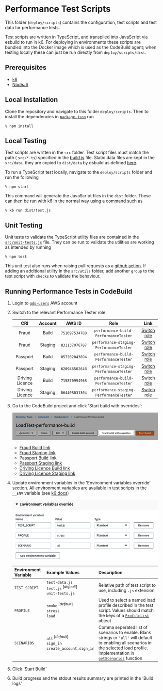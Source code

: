 # Performance Test Scripts

This folder (`deploy/scripts`) contains the configuration, test scripts and test data for performance tests.

Test scripts are written in TypeScript, and transpiled into JavaScript via esbuild to run in k6. For deploying in environments these scripts are bundled into the Docker image which is used as the CodeBuild agent; when testing locally these can just be run directly from `deploy/scripts/dist`.

## Prerequisites

- [k6](https://k6.io/docs/getting-started/installation)
- [NodeJS](https://nodejs.org/en/download/)

## Local Installation
Clone the repository and navigate to this folder `deploy/scripts`. Then to install the dependencies in [`package.json`](package.json) run

```console
% npm install
```

## Local Testing
Test scripts are written in the `src` folder. Test script files must match the path ( `src/*.ts`) specified in the [build.js](build.js#L7) file. Static data files are kept in the `src/data`, they are copied to `dist/data` by esbuild as defined [here](build.js#L18-L25).

To run a TypeScript test locally, navigate to the `deploy/scripts` folder and run the following

```console
% npm start
```
This command will generate the JavaScript files in the `dist` folder. These can then be run with k6 in the normal way using a command such as

```console
% k6 run dist/test.js
```

## Unit Testing
Unit tests to validate the TypeScript utility files are contained in the [`src/unit-tests.js`](src/unit-tests.ts) file. They can be run to validate the utilities are working as intended by running

```console
% npm test
```

This unit test also runs when raising pull requests as a [github action](../../.github/workflows/push.yml). If adding an additional utility in the `src/utils` folder, add another `group` to the test script with `checks` to validate the behaviour.

## Running Performance Tests in CodeBuild
1.  Login to [`gds-users`](https://gds-users.signin.aws.amazon.com/console) AWS account

2. Switch to the relevant Performance Tester role.

    |CRI|Account|AWS ID|Role|Link|
    |:-:|:-:|:-:|:-:|:-:|
    |Fraud|Build|`751697534708`|`performance-build-PerformanceTester`|[Switch role](https://signin.aws.amazon.com/switchrole?roleName=performance-build-PerformanceTester&account=751697534708)|
    |Fraud|Staging|`831137076787`|`performance-staging-PerformanceTester`|[Switch role](https://signin.aws.amazon.com/switchrole?roleName=performance-staging-PerformanceTester&account=831137076787)|
    |Passport|Build|`057202043894`|`performance-build-PerformanceTester`|[Switch role](https://signin.aws.amazon.com/switchrole?roleName=performance-build-PerformanceTester&account=057202043894)|
    |Passport|Staging|`620946502648`|`performance-staging-PerformanceTester`|[Switch role](https://signin.aws.amazon.com/switchrole?roleName=performance-staging-PerformanceTester&account=620946502648)|
    |Driving Licence|Build|`715870994968`|`performance-build-PerformanceTester`|[Switch role](https://signin.aws.amazon.com/switchrole?roleName=performance-build-PerformanceTester&account=715870994968)|
    |Driving Licence|Staging|`864408031304`|`performance-staging-PerformanceTester`|[Switch role](https://signin.aws.amazon.com/switchrole?roleName=performance-staging-PerformanceTester&account=864408031304)|

3. Go to the CodeBuild project and click 'Start build with overrides':

    !['Start build with overrides' button](docs/start-build-with-overrides.png)

    - [Fraud Build link](https://eu-west-2.console.aws.amazon.com/codesuite/codebuild/751697534708/projects/LoadTest-performance-build/builds/start?region=eu-west-2)
    - [Fraud Staging link](https://eu-west-2.console.aws.amazon.com/codesuite/codebuild/831137076787/projects/LoadTest-performance-build/builds/start?region=eu-west-2)
    - [Passport Build link](https://eu-west-2.console.aws.amazon.com/codesuite/codebuild/057202043894/projects/LoadTest-performance-build/builds/start?region=eu-west-2)
    - [Passport Staging link](https://eu-west-2.console.aws.amazon.com/codesuite/codebuild/620946502648/projects/LoadTest-performance-build/builds/start?region=eu-west-2)
    - [Driving Licence Build link](https://eu-west-2.console.aws.amazon.com/codesuite/codebuild/715870994968/projects/LoadTest-performance-build/builds/start?region=eu-west-2)
    - [Driving Licence Staging link](https://eu-west-2.console.aws.amazon.com/codesuite/codebuild/864408031304/projects/LoadTest-performance-build/builds/start?region=eu-west-2)

4. Update environment variables in the 'Environment variables override' section. All environment variables are available in test scripts in the `__ENV` variable (see [k6 docs](https://k6.io/docs/using-k6/environment-variables/))

    !['Environment variables override' section](docs/environment-variables-override.png)

    |Environment Variable|Example Values|Description|
    |-|-|-|
    |`TEST_SCRIPT`|`test-data.js`</br>`test.js`<sup> [_default_]</sup></br>`unit-tests.js`|Relative path of test script to use, including `.js` extension|
    |`PROFILE`|`smoke`<sup> [_default_]</sup></br>`stress`</br>`load`|Used to select a named load profile described in the test script. Values should match the keys of a [`ProfileList`](src/utils/config/load-profiles.ts#L4) object|
    |`SCENARIOS`|`all`<sup> [_default_]</sup></br>`sign_in`</br>`create_account,sign_in`|Comma seperated list of scenarios to enable. Blank strings or `'all'` will default to enabling all scenarios in the selected load profile. Implementation in [`getScenarios`](src/utils/config/load-profiles.ts#L27-L36) function|

5. Click 'Start Build'

6. Build progress and the stdout results summary are printed in the 'Build logs'
